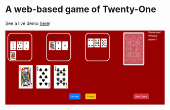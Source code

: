 # A web-based game of Twenty-One

See a live demo [here](https://naomi-rc.github.io/twenty-one/)!

![Twenty-One](./images/demo_image.png)

